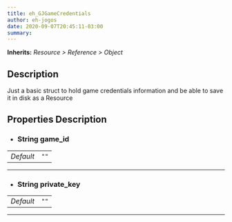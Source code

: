```yaml
---  
title: eh_GJGameCredentials  
author: eh-jogos  
date: 2020-09-07T20:45:11-03:00  
summary:   
---  
```

**Inherits:** _Resource > Reference > Object_  
## Description  
 Just a basic struct to hold game credentials information and be able to save it in disk 
 as a Resource

## Properties Description  

- ### **String** game_id  
| | |  
| - |:-:|  
| _Default_ | ` "" ` |  

  
---------
- ### **String** private_key  
| | |  
| - |:-:|  
| _Default_ | ` "" ` |  

  
---------
